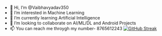 - 👋 Hi, I’m @Vaibhavyadav350
- 👀 I’m interested in Machine Learning
- 🌱 I’m currently learning Artificial Intelligence
- 💞️ I’m looking to collaborate on AI/ML/DL and Android Projects
- 📫 You can reach me throygh my number- 8765612243
[![GitHub Streak](https://github-readme-streak-stats.herokuapp.com/?user=Vaibhavyadav350)](https://git.io/streak-stats)
<!---
Vaibhavyadav350/Vaibhavyadav350 is a ✨ special ✨ repository because its `README.md` (this file) appears on your GitHub profile.
You can click the Preview link to take a look at your changes.
--->
